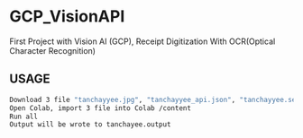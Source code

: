 # GCP_VisionAPI
First Project with Vision AI (GCP), Receipt Digitization With OCR(Optical Character Recognition)

## USAGE
```bash
Download 3 file "tanchayyee.jpg", "tanchayyee_api.json", "tanchayyee.setting"
Open Colab, import 3 file into Colab /content
Run all
Output will be wrote to tanchayee.output
```

